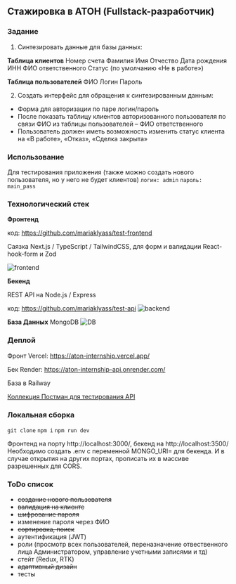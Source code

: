 ## Стажировка в АТОН (Fullstack-разработчик)

### Задание

1. Синтезировать данные для базы данных:

**Таблица клиентов**
Номер счета
Фамилия
Имя
Отчество
Дата рождения
ИНН
ФИО ответственного
Статус (по умолчанию «Не в работе»)

**Таблица пользователей**
ФИО
Логин
Пароль

2. Создать интерфейс для обращения к синтезированным данным:

- Форма для авторизации по паре логин/пароль
- После показать таблицу клиентов авторизованного пользователя по связи ФИО из таблицы пользователей – ФИО ответственного
- Пользователь должен иметь возможность изменить статус клиента на «В работе», «Отказ», «Сделка закрыта»

### Использование
Для тестирования приложения (также можно создать нового пользователя, но у него не будет клиентов)
```логин: admin```
```пароль: main_pass```

### Технологический стек

**Фронтенд**

код: 
https://github.com/mariaklyass/test-frontend

Саязка Next.js / TypeScript / TailwindCSS, для форм и валидации React-hook-form и Zod

![frontend](https://github.com/mariaklyass/test-frontend/assets/110608602/4fba2636-8110-4d8a-9ed4-eb6c29781d76)

**Бекенд**

REST API на Node.js / Express

код:
https://github.com/mariaklyass/test-api
![backend](https://github.com/mariaklyass/test-frontend/assets/110608602/ed71efb5-073e-4452-b4d8-863f2348e8d4)

**База Данных**
MongoDB
![DB](https://github.com/mariaklyass/test-frontend/assets/110608602/71fcd955-0252-419f-bb16-286cc350f64f)

### Деплой

Фронт Vercel:
https://aton-internship.vercel.app/

Бек Render:
https://aton-internship-api.onrender.com/

База в Railway

[Коллекция Постман для тестирования API](https://bold-sunset-137189.postman.co/workspace/Team-Workspace~683cfb31-a2b2-4a07-8367-ef04467bf6de/collection/32670769-8cf7c849-bba3-452b-94c4-ba999f9c76fb?action=share&creator=32670769)

### Локальная сборка

`git clone`
`npm i`
`npm run dev`

Фронтенд на порту http://localhost:3000/, бекенд на http://localhost:3500/
Необходимо создать .env с переменной MONGO_URI= для бекенда.
И в случае открытия на других портах, прописать их в массиве разрешенных для CORS.

### ToDo список

- ~~создание нового пользователя~~
- ~~валидация на клиенте~~
- ~~шифрование пароля~~
- изменение пароля через ФИО
- ~~сортировка, поиск~~
- аутентификация (JWT)
- роли (просмотр всех пользователей, переназначение отвественного лица Администратором, управление учетными записями и тд)
- стейт (Redux, RTK)
- ~~адаптивный дизайн~~
- тесты
